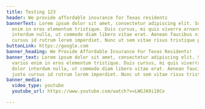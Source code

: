 ```yaml
---
title: Testing 123
header: We provide affordable insurance for Texas residents
bannerText: Lorem ipsum dolor sit amet, consectetur adipiscing elit. Suspendisse varius
  enim in eros elementum tristique. Duis cursus, mi quis viverra ornare, eros dolor
  interdum nulla, ut commodo diam libero vitae erat. Aenean faucibus nibh et justo
  cursus id rutrum lorem imperdiet. Nunc ut sem vitae risus tristique posuere.
buttonLink: https://google.com
banner_heading: We Provide Affordable Insurance For Texas Residents!
banner_text: Lorem ipsum dolor sit amet, consectetur adipiscing elit. Suspendisse
  varius enim in eros elementum tristique. Duis cursus, mi quis viverra ornare, eros
  dolor interdum nulla, ut commodo diam libero vitae erat. Aenean faucibus nibh et
  justo cursus id rutrum lorem imperdiet. Nunc ut sem vitae risus tristique posuere.
banner_media:
  video_type: youtube
  youtube_url: https://www.youtube.com/watch?v=LWGJA9i18Co

---
```

